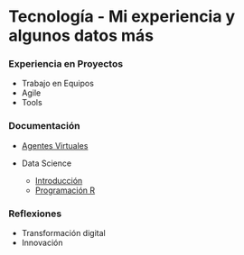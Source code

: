# Tecnología  - Mi experiencia y algunos datos más


### Experiencia en Proyectos
- Trabajo en Equipos
- Agile
- Tools

### Documentación

- [Agentes Virtuales](https://github.com/Mpozoc/Documentos/tree/master/Agentes%20Inteligentes)
- Data Science

  - [Introducción](https://github.com/Mpozoc/Tecnologia/blob/master/Datascience/Intro_Datascience.md)  
  - [Programación R](https://github.com/Mpozoc/Tecnologia/tree/master/Programación_R)


### Reflexiones
- Transformación digital
- Innovación








